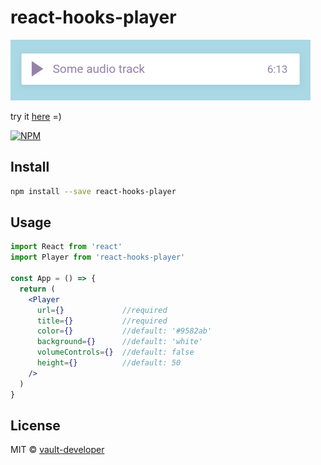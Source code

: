 # react-hooks-player
![alt player](example/assets/screenshot.png)

try it [here](https://vault-developer.github.io/react-hooks-player) =)

[![NPM](https://img.shields.io/npm/v/react-hooks-player.svg)](https://www.npmjs.com/package/react-hooks-player)

## Install

```bash
npm install --save react-hooks-player
```

## Usage

```jsx
import React from 'react'
import Player from 'react-hooks-player'

const App = () => {
  return (
    <Player 
      url={}             //required
      title={}           //required
      color={}           //default: '#9582ab'
      background={}      //default: 'white'
      volumeControls={}  //default: false
      height={}          //default: 50
    />
  )
}
```

## License

MIT © [vault-developer](https://github.com/vault-developer)

